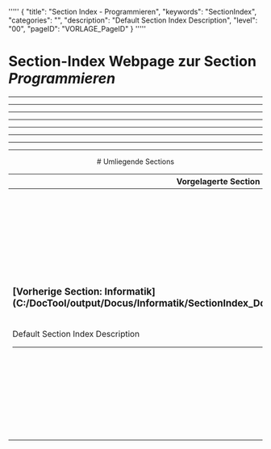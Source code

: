 '''''
{
"title": "Section Index - Programmieren",
"keywords": "SectionIndex",
"categories": "",
"description": "Default Section Index Description",
"level": "00",
"pageID": "VORLAGE_PageID"
}
'''''


<h1>Section-Index Webpage zur Section <i>Programmieren</i></h1>

<hr><hr><hr><hr><hr><center><hr><hr><hr> # Umliegende Sections
 </h2><br><table><thead> <tr> <th><center>Vorgelagerte Section</center></th> <th><center>Nachgelagerte Section</center></th></tr></thead><tbody><tr><td><h3>[Vorherige Section: Informatik](C:/DocTool/output/Docus/Informatik/SectionIndex_DocTooloutputDocusInformatik.html)</h3><br>Default Section Index Description<hr></td><td><h3>[Nachfolgende Section:</h3><h2><br> Grundbegriffe-Programmieren</h2>](C:/DocTool/output/Docus/Informatik/Programmieren/Grundbegriffe-Programmieren/SectionIndex_DocTooloutputDocusInformatikProgrammierenGrundbegriffe-Programmieren.html)<br>Default Section Index Description<hr><h3>[Nachfolgende Section:</h3><h2><br> Python</h2>](C:/DocTool/output/Docus/Informatik/Programmieren/Python/SectionIndex_DocTooloutputDocusInformatikProgrammierenPython.html)<br>Default Section Index Description<hr></td></tr></tbody></table>